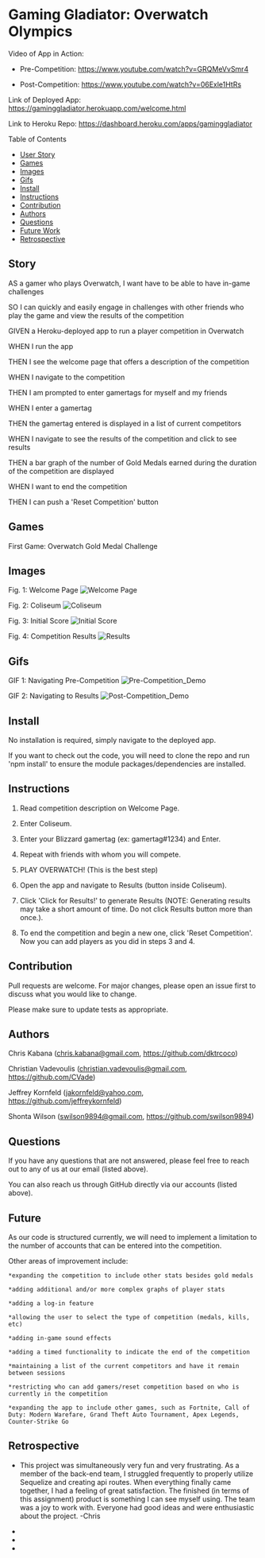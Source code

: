 # Gaming Gladiator: Overwatch Olympics

Video of App in Action: 

* Pre-Competition: https://www.youtube.com/watch?v=GRQMeVvSmr4

* Post-Competition: https://www.youtube.com/watch?v=06Exle1HtRs

Link of Deployed App: https://gaminggladiator.herokuapp.com/welcome.html

Link to Heroku Repo: https://dashboard.heroku.com/apps/gaminggladiator


Table of Contents
* [User Story](#story)
* [Games](#games)
* [Images](#images)
* [Gifs](#gifs)
* [Install](#install)
* [Instructions](#instructions)
* [Contribution](#contribution)
* [Authors](#authors)
* [Questions](#questions)
* [Future Work](#future)
* [Retrospective](#retrospective)

## Story

AS a gamer who plays Overwatch, I want have to be able to have in-game challenges

SO I can quickly and easily engage in challenges with other friends who play the game and view the results of the competition


GIVEN a Heroku-deployed app to run a player competition in Overwatch

WHEN I run the app

THEN I see the welcome page that offers a description of the competition

WHEN I navigate to the competition

THEN I am prompted to enter gamertags for myself and my friends

WHEN I enter a gamertag

THEN the gamertag entered is displayed in a list of current competitors

WHEN I navigate to see the results of the competition and click to see results

THEN a bar graph of the number of Gold Medals earned during the duration of the competition are displayed

WHEN I want to end the competition

THEN I can push a 'Reset Competition' button

## Games

First Game: Overwatch Gold Medal Challenge

## Images

Fig. 1: Welcome Page
![Welcome Page](./public/assets/img/welcome.png)

Fig. 2: Coliseum
![Coliseum](./public/assets/img/coliseum.png)

Fig. 3: Initial Score
![Initial Score](./public/assets/img/initial.png)

Fig. 4: Competition Results
![Results](./public/assets/img/results.png)


## Gifs

GIF 1: Navigating Pre-Competition
![Pre-Competition_Demo](./public/assets/gif/pre.gif)

GIF 2: Navigating to Results
![Post-Competition_Demo](./public/assets/gif/post.gif)

## Install

No installation is required, simply navigate to the deployed app.

If you want to check out the code, you will need to clone the repo and run 'npm install' to ensure the module packages/dependencies are installed.

## Instructions

1. Read competition description on Welcome Page.

2. Enter Coliseum.

3. Enter your Blizzard gamertag (ex: gamertag#1234) and Enter.

4. Repeat with friends with whom you will compete.

5. PLAY OVERWATCH! (This is the best step)

6. Open the app and navigate to Results (button inside Coliseum).

7. Click 'Click for Results!' to generate Results (NOTE: Generating results may take a short amount of time. Do not click Results button more than once.).

8. To end the competition and begin a new one, click 'Reset Competition'. Now you can add players as you did in steps 3 and 4.

## Contribution

Pull requests are welcome. For major changes, please open an issue first to discuss what you would like to change.

Please make sure to update tests as appropriate.

## Authors

Chris Kabana (chris.kabana@gmail.com, https://github.com/dktrcoco)

Christian Vadevoulis (christian.vadevoulis@gmail.com, https://github.com/CVade)

Jeffrey Kornfeld (jakornfeld@yahoo.com, https://github.com/jeffreykornfeld)

Shonta Wilson (swilson9894@gmail.com, https://github.com/swilson9894)

## Questions

If you have any questions that are not answered, please feel free to reach out to any of us at our email (listed above). 

You can also reach us through GitHub directly via our accounts (listed above).

## Future

As our code is structured currently, we will need to implement a limitation to the number of accounts that can be entered into the competition.

Other areas of improvement include:

    *expanding the competition to include other stats besides gold medals

    *adding additional and/or more complex graphs of player stats
    
    *adding a log-in feature

    *allowing the user to select the type of competition (medals, kills, etc)

    *adding in-game sound effects

    *adding a timed functionality to indicate the end of the competition

    *maintaining a list of the current competitors and have it remain between sessions

    *restricting who can add gamers/reset competition based on who is currently in the competition

    *expanding the app to include other games, such as Fortnite, Call of Duty: Modern Warefare, Grand Theft Auto Tournament, Apex Legends, Counter-Strike Go

## Retrospective

* This project was simultaneously very fun and very frustrating. As a member of the back-end team, I struggled frequently to properly utilize Sequelize and creating api routes. When everything finally came together, I had a feeling of great satisfaction. The finished (in terms of this assignment) product is something I can see myself using. The team was a joy to work with. Everyone had good ideas and were enthusiastic about the project. -Chris

* 


* 


* 
